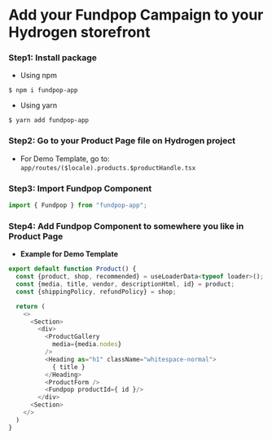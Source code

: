 # Add your Fundpop Campaign to your Hydrogen storefront

### Step1: Install package

-   Using npm

```shell
$ npm i fundpop-app
```

-   Using yarn

```shell
$ yarn add fundpop-app
```

### Step2: Go to your Product Page file on Hydrogen project

-   For Demo Template, go to:
    `app/routes/($locale).products.$productHandle.tsx`

### Step3: Import Fundpop Component

```javascript
import { Fundpop } from "fundpop-app";
```

### Step4: Add Fundpop Component to somewhere you like in Product Page

-   **Example for Demo Template**

```javascript
export default function Product() {
  const {product, shop, recommended} = useLoaderData<typeof loader>();
  const {media, title, vendor, descriptionHtml, id} = product;
  const {shippingPolicy, refundPolicy} = shop;

  return (
    <>
      <Section>
        <div>
          <ProductGallery
            media={media.nodes}
          />
          <Heading as="h1" className="whitespace-normal">
            { title }
          </Heading>
          <ProductForm />
          <Fundpop productId={ id }/>
        </div>
      <Section>
    </>
  )
}
```
